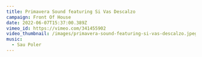 ```yaml
---
title: Primavera Sound featuring Si Vas Descalzo
campaign: Front Of House
date: 2022-06-07T15:37:00.389Z
vimeo_id: https://vimeo.com/341455902
video_thumbnail: /images/primavera-sound-featuring-si-vas-descalzo.jpeg
music:
  - Sau Poler
---
```

